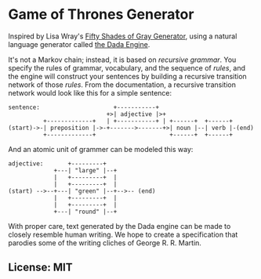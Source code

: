 # Game of Thrones Generator

Inspired by Lisa Wray's [Fifty Shades of Gray Generator](http://www.xwray.com/), using a natural language generator called [the Dada Engine](http://dev.null.org/dadaengine/). 

It's not a Markov chain; instead, it is based on *recursive grammar*. You specify the rules of grammar, vocabulary, and the  sequence of *rules*, and the engine will construct your sentences by building a recursive transition network of those *rules*. From the documentation, a recursive transition network would look like this for a simple sentence:

```
sentence:                     +-----------+
                            +>| adjective |>+
          +-------------+   | +-----------+ | +------+  +------+
(start)->-| preposition |->-+------->-------+>| noun |--| verb |-(end)
          +-------------+                     +------+  +------+
```

And an atomic unit of grammer can be modeled this way:

```
adjective:       +---------+
             +---| "large" |--+
             |   +---------+  |
             |   +---------+  |
(start) -->--+---| "green" |--+-->-- (end)
             |   +---------+  |
             |   +---------+  |
             +---| "round" |--+
```

With proper care, text generated by the Dada engine can be made to closely resemble human writing. We hope to create a specification that parodies some of the writing cliches of George R. R. Martin.


## License: MIT
